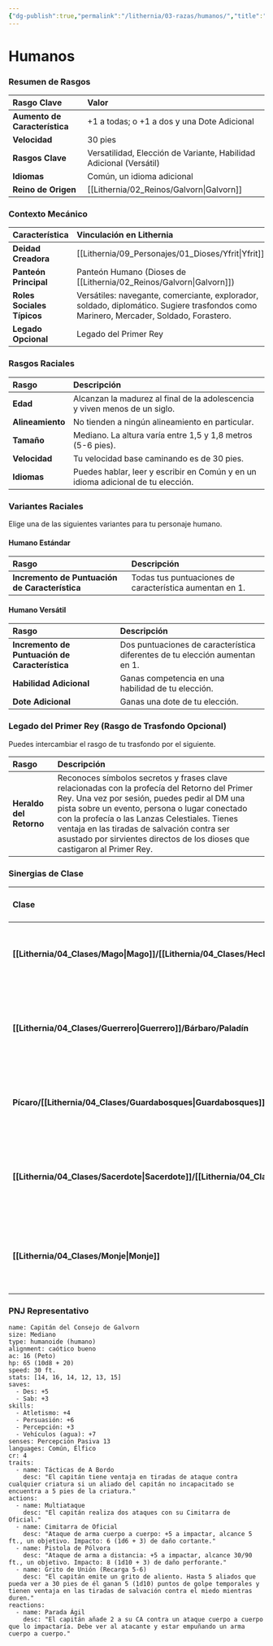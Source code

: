 ```yaml
---
{"dg-publish":true,"permalink":"/lithernia/03-razas/humanos/","title":"Humanos","tags":["lithernia","raza"]}
---
```


# Humanos

### Resumen de Rasgos

| Rasgo Clave | Valor |
| :--- | :--- |
| **Aumento de Característica** | +1 a todas; o +1 a dos y una Dote Adicional |
| **Velocidad** | 30 pies |
| **Rasgos Clave** | Versatilidad, Elección de Variante, Habilidad Adicional (Versátil) |
| **Idiomas** | Común, un idioma adicional |
| **Reino de Origen** | [[Lithernia/02_Reinos/Galvorn\|Galvorn]] |

### Contexto Mecánico

| Característica | Vinculación en Lithernia |
| :--- | :--- |
| **Deidad Creadora** | [[Lithernia/09_Personajes/01_Dioses/Yfrit\|Yfrit]] |
| **Panteón Principal** | Panteón Humano (Dioses de [[Lithernia/02_Reinos/Galvorn\|Galvorn]]) |
| **Roles Sociales Típicos** | Versátiles: navegante, comerciante, explorador, soldado, diplomático. Sugiere trasfondos como Marinero, Mercader, Soldado, Forastero. |
| **Legado Opcional** | Legado del Primer Rey |

### Rasgos Raciales

| Rasgo | Descripción |
| :--- | :--- |
| **Edad** | Alcanzan la madurez al final de la adolescencia y viven menos de un siglo. |
| **Alineamiento** | No tienden a ningún alineamiento en particular. |
| **Tamaño** | Mediano. La altura varía entre 1,5 y 1,8 metros (5-6 pies). |
| **Velocidad** | Tu velocidad base caminando es de 30 pies. |
| **Idiomas** | Puedes hablar, leer y escribir en Común y en un idioma adicional de tu elección. |

### Variantes Raciales
Elige una de las siguientes variantes para tu personaje humano.

#### Humano Estándar

| Rasgo | Descripción |
| :--- | :--- |
| **Incremento de Puntuación de Característica** | Todas tus puntuaciones de característica aumentan en 1. |

#### Humano Versátil

| Rasgo | Descripción |
| :--- | :--- |
| **Incremento de Puntuación de Característica** | Dos puntuaciones de característica diferentes de tu elección aumentan en 1. |
| **Habilidad Adicional** | Ganas competencia en una habilidad de tu elección. |
| **Dote Adicional** | Ganas una dote de tu elección. |

### Legado del Primer Rey (Rasgo de Trasfondo Opcional)

Puedes intercambiar el rasgo de tu trasfondo por el siguiente.

| Rasgo | Descripción |
| :--- | :--- |
| **Heraldo del Retorno** | Reconoces símbolos secretos y frases clave relacionadas con la profecía del Retorno del Primer Rey. Una vez por sesión, puedes pedir al DM una pista sobre un evento, persona o lugar conectado con la profecía o las Lanzas Celestiales. Tienes ventaja en las tiradas de salvación contra ser asustado por sirvientes directos de los dioses que castigaron al Primer Rey. |

### Sinergias de Clase

| Clase | Humano Versátil (Dote) | Humano Estándar (+1 a todo) |
| :--- | :--- | :--- |
| **[[Lithernia/04_Clases/Mago\|Mago]]/[[Lithernia/04_Clases/Hechicero\|Hechicero]]/[[Lithernia/04_Clases/Brujo\|Brujo]]** | **Óptima.** Dotes como *Lanzador de [[Lithernia/06_Magia/Conjuros\|Conjuros]] de Guerra* o *Resiliente (CON)* son cruciales. | **Buena.** Beneficia la Constitución y Destreza para la supervivencia. |
| **[[Lithernia/04_Clases/Guerrero\|Guerrero]]/Bárbaro/Paladín** | **Óptima.** Acceso a dotes de combate (Maestro de Armas de Asta, Centinela, etc.) desde nivel 1. | **Excelente.** Beneficia a clases con múltiples atributos importantes (FUE, CON, CAR). |
| **Pícaro/[[Lithernia/04_Clases/Guardabosques\|Guardabosques]]** | **Óptima.** Dotes como *Francotirador* o *Experto* mejoran el rol principal. | **Fuerte.** Asegura una base sólida en Destreza, Constitución y Sabiduría. |
| **[[Lithernia/04_Clases/Sacerdote\|Sacerdote]]/[[Lithernia/04_Clases/Druida\|Druida]]/[[Lithernia/04_Clases/Bardo\|Bardo]]** | **Excelente.** Dotes de concentración, de apoyo o de combate según el rol. | **Excelente.** Ideal para Bardos de Valoro Paladines que necesitan un reparto de estadísticas. |
| **[[Lithernia/04_Clases/Monje\|Monje]]** | **Fuerte.** Dotes como *Alerta* o *Triturador* son grandes opciones. | **Óptima.** Beneficia los tres atributos clave: Destreza, Sabiduría y Constitución. |

### PNJ Representativo

```statblock
name: Capitán del Consejo de Galvorn
size: Mediano
type: humanoide (humano)
alignment: caótico bueno
ac: 16 (Peto)
hp: 65 (10d8 + 20)
speed: 30 ft.
stats: [14, 16, 14, 12, 13, 15]
saves:
  - Des: +5
  - Sab: +3
skills:
  - Atletismo: +4
  - Persuasión: +6
  - Percepción: +3
  - Vehículos (agua): +7
senses: Percepción Pasiva 13
languages: Común, Élfico
cr: 4
traits:
  - name: Tácticas de A Bordo
    desc: "El capitán tiene ventaja en tiradas de ataque contra cualquier criatura si un aliado del capitán no incapacitado se encuentra a 5 pies de la criatura."
actions:
  - name: Multiataque
    desc: "El capitán realiza dos ataques con su Cimitarra de Oficial."
  - name: Cimitarra de Oficial
    desc: "Ataque de arma cuerpo a cuerpo: +5 a impactar, alcance 5 ft., un objetivo. Impacto: 6 (1d6 + 3) de daño cortante."
  - name: Pistola de Pólvora
    desc: "Ataque de arma a distancia: +5 a impactar, alcance 30/90 ft., un objetivo. Impacto: 8 (1d10 + 3) de daño perforante."
  - name: Grito de Unión (Recarga 5-6)
    desc: "El capitán emite un grito de aliento. Hasta 5 aliados que pueda ver a 30 pies de él ganan 5 (1d10) puntos de golpe temporales y tienen ventaja en las tiradas de salvación contra el miedo mientras duren."
reactions:
  - name: Parada Ágil
    desc: "El capitán añade 2 a su CA contra un ataque cuerpo a cuerpo que lo impactaría. Debe ver al atacante y estar empuñando un arma cuerpo a cuerpo."

